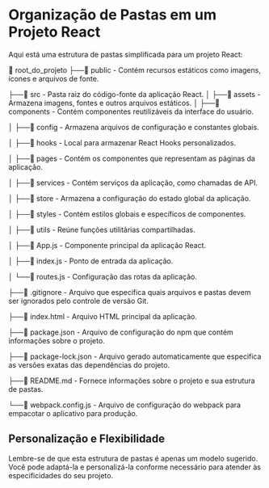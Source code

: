 # Organização de Pastas em um Projeto React

Aqui está uma estrutura de pastas simplificada para um projeto React:

📁 root_do_projeto
├──📁 public - Contém recursos estáticos como imagens, ícones e arquivos de fonte.

├──📁 src - Pasta raiz do código-fonte da aplicação React.
│   ├──📁 assets - Armazena imagens, fontes e outros arquivos estáticos.
│   ├──📁 components - Contém componentes reutilizáveis da interface do usuário.

│   ├──📁 config - Armazena arquivos de configuração e constantes globais.

│   ├──📁 hooks - Local para armazenar React Hooks personalizados.

│   ├──📁 pages - Contém os componentes que representam as páginas da aplicação.

│   ├──📁 services - Contém serviços da aplicação, como chamadas de API.

│   ├──📁 store - Armazena a configuração do estado global da aplicação.

│   ├──📁 styles - Contém estilos globais e específicos de componentes.

│   ├──📁 utils - Reúne funções utilitárias compartilhadas.

│   ├──📄 App.js - Componente principal da aplicação React.

│   ├──📄 index.js - Ponto de entrada da aplicação.

│   └──📄 routes.js - Configuração das rotas da aplicação.

├──📄 .gitignore - Arquivo que especifica quais arquivos e pastas devem ser ignorados pelo controle de versão Git.

├──📄 index.html - Arquivo HTML principal da aplicação.

├──📄 package.json - Arquivo de configuração do npm que contém informações sobre o projeto.

├──📄 package-lock.json - Arquivo gerado automaticamente que especifica as versões exatas das dependências do projeto.

├──📄 README.md - Fornece informações sobre o projeto e sua estrutura de pastas.

└──📄 webpack.config.js - Arquivo de configuração do webpack para empacotar o aplicativo para produção.

## Personalização e Flexibilidade

Lembre-se de que esta estrutura de pastas é apenas um modelo sugerido. Você pode adaptá-la e personalizá-la conforme necessário para atender às especificidades do seu projeto.
